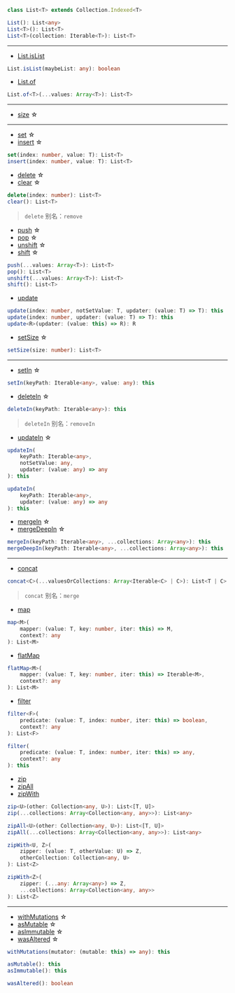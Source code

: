 ```ts
class List<T> extends Collection.Indexed<T>
```

```ts
List(): List<any>
List<T>(): List<T>
List<T>(collection: Iterable<T>): List<T>
```

---

- [List.isList](https://facebook.github.io/immutable-js/docs/#/List/isList)

```ts
List.isList(maybeList: any): boolean
```

- [List.of](https://facebook.github.io/immutable-js/docs/#/List/of)

```ts
List.of<T>(...values: Array<T>): List<T>
```

---

- [size](https://facebook.github.io/immutable-js/docs/#/List/size) ☆

---

- [set](https://facebook.github.io/immutable-js/docs/#/List/set) ☆
- [insert](https://facebook.github.io/immutable-js/docs/#/List/insert) ☆

```ts
set(index: number, value: T): List<T>
insert(index: number, value: T): List<T>
```

- [delete](https://facebook.github.io/immutable-js/docs/#/List/delete) ☆
- [clear](https://facebook.github.io/immutable-js/docs/#/List/clear) ☆

```ts
delete(index: number): List<T>
clear(): List<T>
```

> `delete` 别名：`remove`

- [push](https://facebook.github.io/immutable-js/docs/#/List/push) ☆
- [pop](https://facebook.github.io/immutable-js/docs/#/List/pop) ☆
- [unshift](https://facebook.github.io/immutable-js/docs/#/List/unshift) ☆
- [shift](https://facebook.github.io/immutable-js/docs/#/List/shift) ☆

```ts
push(...values: Array<T>): List<T>
pop(): List<T>
unshift(...values: Array<T>): List<T>
shift(): List<T>
```

- [update](https://facebook.github.io/immutable-js/docs/#/List/update)

```ts
update(index: number, notSetValue: T, updater: (value: T) => T): this
update(index: number, updater: (value: T) => T): this
update<R>(updater: (value: this) => R): R
```

- [setSize](https://facebook.github.io/immutable-js/docs/#/List/setSize) ☆

```ts
setSize(size: number): List<T>
```

---

- [setIn](https://facebook.github.io/immutable-js/docs/#/List/setIn) ☆

```ts
setIn(keyPath: Iterable<any>, value: any): this
```

- [deleteIn](https://facebook.github.io/immutable-js/docs/#/List/deleteIn) ☆

```ts
deleteIn(keyPath: Iterable<any>): this
```

> `deleteIn` 别名：`removeIn`

- [updateIn](https://facebook.github.io/immutable-js/docs/#/List/updateIn) ☆

```ts
updateIn(
    keyPath: Iterable<any>,
    notSetValue: any,
    updater: (value: any) => any
): this

updateIn(
    keyPath: Iterable<any>,
    updater: (value: any) => any
): this
```

- [mergeIn](https://facebook.github.io/immutable-js/docs/#/List/mergeIn) ☆
- [mergeDeepIn](https://facebook.github.io/immutable-js/docs/#/List/mergeDeepIn) ☆

```ts
mergeIn(keyPath: Iterable<any>, ...collections: Array<any>): this
mergeDeepIn(keyPath: Iterable<any>, ...collections: Array<any>): this
```

---

- [concat](https://facebook.github.io/immutable-js/docs/#/List/concat)

```ts
concat<C>(...valuesOrCollections: Array<Iterable<C> | C>): List<T | C>
```

> `concat` 别名：`merge`

- [map](https://facebook.github.io/immutable-js/docs/#/List/map)

```ts
map<M>(
    mapper: (value: T, key: number, iter: this) => M,
    context?: any
): List<M>
```

- [flatMap](https://facebook.github.io/immutable-js/docs/#/List/flatMap)

```ts
flatMap<M>(
    mapper: (value: T, key: number, iter: this) => Iterable<M>,
    context?: any
): List<M>
```

- [filter](https://facebook.github.io/immutable-js/docs/#/List/filter)

```ts
filter<F>(
    predicate: (value: T, index: number, iter: this) => boolean,
    context?: any
): List<F>

filter(
    predicate: (value: T, index: number, iter: this) => any,
    context?: any
): this
```

- [zip](https://facebook.github.io/immutable-js/docs/#/List/zip)
- [zipAll](https://facebook.github.io/immutable-js/docs/#/List/zipAll)
- [zipWith](https://facebook.github.io/immutable-js/docs/#/List/zipWith)

```ts
zip<U>(other: Collection<any, U>): List<[T, U]>
zip(...collections: Array<Collection<any, any>>): List<any>

zipAll<U>(other: Collection<any, U>): List<[T, U]>
zipAll(...collections: Array<Collection<any, any>>): List<any>

zipWith<U, Z>(
    zipper: (value: T, otherValue: U) => Z,
    otherCollection: Collection<any, U>
): List<Z>

zipWith<Z>(
    zipper: (...any: Array<any>) => Z,
    ...collections: Array<Collection<any, any>>
): List<Z>
```

---

- [withMutations](https://facebook.github.io/immutable-js/docs/#/List/withMutations) ☆
- [asMutable](https://facebook.github.io/immutable-js/docs/#/List/asMutable) ☆
- [asImmutable](https://facebook.github.io/immutable-js/docs/#/List/asImmutable) ☆
- [wasAltered](https://facebook.github.io/immutable-js/docs/#/List/wasAltered) ☆

```ts
withMutations(mutator: (mutable: this) => any): this

asMutable(): this
asImmutable(): this

wasAltered(): boolean
```
